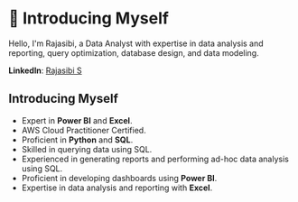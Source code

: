 # 🙋 Introducing Myself

Hello, I'm Rajasibi, a Data Analyst with expertise in data analysis and reporting, query optimization, database design, and data modeling.

**LinkedIn**: [Rajasibi S](http://www.linkedin.com/in/rajasibi-s-756b86262)

## Introducing Myself
- Expert in **Power BI** and **Excel**.
- AWS Cloud Practitioner Certified.
- Proficient in **Python** and **SQL**.
- Skilled in querying data using SQL.
- Experienced in generating reports and performing ad-hoc data analysis using SQL.
- Proficient in developing dashboards using **Power BI**.
- Expertise in data analysis and reporting with **Excel**.
